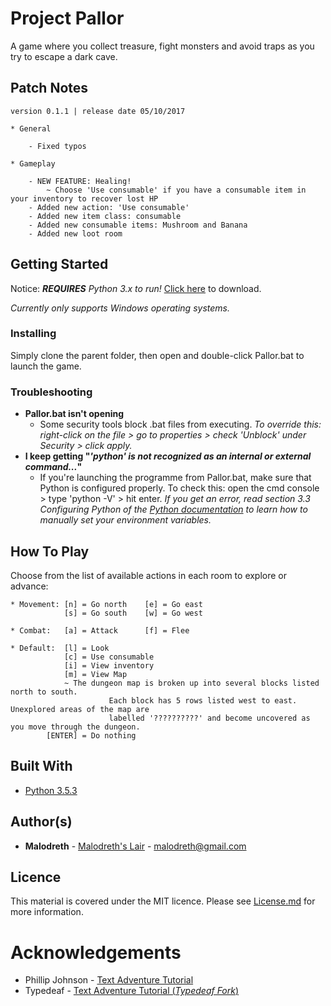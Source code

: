 # Project Pallor

A game where you collect treasure, fight monsters and avoid traps as you try to escape a dark cave.

## Patch Notes

```
version 0.1.1 | release date 05/10/2017

* General
  
    - Fixed typos

* Gameplay

    - NEW FEATURE: Healing! 
        ~ Choose 'Use consumable' if you have a consumable item in your inventory to recover lost HP
    - Added new action: 'Use consumable'
    - Added new item class: consumable
    - Added new consumable items: Mushroom and Banana
    - Added new loot room  
```

## Getting Started

Notice: ***REQUIRES** Python 3.x to run!* [Click here](https://www.python.org/downloads/) to download.

*Currently only supports Windows operating systems.*

### Installing

Simply clone the parent folder, then open and double-click Pallor.bat to launch the game.

### Troubleshooting

* **Pallor.bat isn't opening** 
  * Some security tools block .bat files from executing. *To override this: right-click on the file > go to properties > check 'Unblock' under Security > click apply.*
* **I keep getting "*'python' is not recognized as an internal or external command...*"**
  * If you're launching the programme from Pallor.bat, make sure that Python is configured properly. To check this: open the cmd console > type 'python -V' > hit enter. *If you get an error, read section 3.3 Configuring Python of the [Python documentation](https://docs.python.org/3.6/using/windows.html) to learn how to manually set your environment variables.*

## How To Play

Choose from the list of available actions in each room to explore or advance:
```
* Movement: [n] = Go north    [e] = Go east
            [s] = Go south    [w] = Go west

* Combat:   [a] = Attack      [f] = Flee

* Default:  [l] = Look
            [c] = Use consumable 
            [i] = View inventory
            [m] = View Map
		    ~ The dungeon map is broken up into several blocks listed north to south.
                      Each block has 5 rows listed west to east. Unexplored areas of the map are
                      labelled '??????????' and become uncovered as you move through the dungeon. 
        [ENTER] = Do nothing
```
## Built With

* [Python 3.5.3](https://docs.python.org/3.5/whatsnew/3.5.html)

## Author(s)

* **Malodreth** - [Malodreth's Lair](http://www.malodreth.cf/) - [malodreth@gmail.com](mailto:malodreth@gmail.com)

## Licence

This material is covered under the MIT licence. Please see [License.md](https://github.com/Malodreth/Pallor/blob/master/License.md) for more information.

# Acknowledgements

* Phillip Johnson - [Text Adventure Tutorial](https://github.com/phillipjohnson/text-adventure-tut)
* Typedeaf - [Text Adventure Tutorial (*Typedeaf Fork*)](https://github.com/typedeaf/text-adventure-tut)